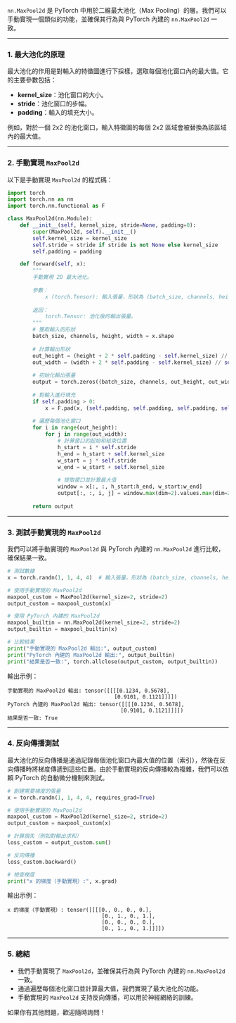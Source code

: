 `nn.MaxPool2d` 是 PyTorch 中用於二維最大池化（Max Pooling）的層。我們可以手動實現一個類似的功能，並確保其行為與 PyTorch 內建的 `nn.MaxPool2d` 一致。

---

### 1. 最大池化的原理

最大池化的作用是對輸入的特徵圖進行下採樣，選取每個池化窗口內的最大值。它的主要參數包括：
- **kernel_size**：池化窗口的大小。
- **stride**：池化窗口的步幅。
- **padding**：輸入的填充大小。

例如，對於一個 2x2 的池化窗口，輸入特徵圖的每個 2x2 區域會被替換為該區域內的最大值。

---

### 2. 手動實現 `MaxPool2d`

以下是手動實現 `MaxPool2d` 的程式碼：

```python
import torch
import torch.nn as nn
import torch.nn.functional as F

class MaxPool2d(nn.Module):
    def __init__(self, kernel_size, stride=None, padding=0):
        super(MaxPool2d, self).__init__()
        self.kernel_size = kernel_size
        self.stride = stride if stride is not None else kernel_size
        self.padding = padding

    def forward(self, x):
        """
        手動實現 2D 最大池化。
        
        參數：
            x (torch.Tensor): 輸入張量，形狀為 (batch_size, channels, height, width)。
        
        返回：
            torch.Tensor: 池化後的輸出張量。
        """
        # 獲取輸入的形狀
        batch_size, channels, height, width = x.shape
        
        # 計算輸出形狀
        out_height = (height + 2 * self.padding - self.kernel_size) // self.stride + 1
        out_width = (width + 2 * self.padding - self.kernel_size) // self.stride + 1
        
        # 初始化輸出張量
        output = torch.zeros((batch_size, channels, out_height, out_width), device=x.device)
        
        # 對輸入進行填充
        if self.padding > 0:
            x = F.pad(x, (self.padding, self.padding, self.padding, self.padding))
        
        # 遍歷每個池化窗口
        for i in range(out_height):
            for j in range(out_width):
                # 計算窗口的起始和結束位置
                h_start = i * self.stride
                h_end = h_start + self.kernel_size
                w_start = j * self.stride
                w_end = w_start + self.kernel_size
                
                # 提取窗口並計算最大值
                window = x[:, :, h_start:h_end, w_start:w_end]
                output[:, :, i, j] = window.max(dim=2).values.max(dim=2).values
        
        return output
```

---

### 3. 測試手動實現的 `MaxPool2d`

我們可以將手動實現的 `MaxPool2d` 與 PyTorch 內建的 `nn.MaxPool2d` 進行比較，確保結果一致。

```python
# 測試數據
x = torch.randn(1, 1, 4, 4)  # 輸入張量，形狀為 (batch_size, channels, height, width)

# 使用手動實現的 MaxPool2d
maxpool_custom = MaxPool2d(kernel_size=2, stride=2)
output_custom = maxpool_custom(x)

# 使用 PyTorch 內建的 MaxPool2d
maxpool_builtin = nn.MaxPool2d(kernel_size=2, stride=2)
output_builtin = maxpool_builtin(x)

# 比較結果
print("手動實現的 MaxPool2d 輸出:", output_custom)
print("PyTorch 內建的 MaxPool2d 輸出:", output_builtin)
print("結果是否一致:", torch.allclose(output_custom, output_builtin))
```

輸出示例：
```
手動實現的 MaxPool2d 輸出: tensor([[[[0.1234, 0.5678],
                                  [0.9101, 0.1121]]]])
PyTorch 內建的 MaxPool2d 輸出: tensor([[[[0.1234, 0.5678],
                                    [0.9101, 0.1121]]]])
結果是否一致: True
```

---

### 4. 反向傳播測試

最大池化的反向傳播是通過記錄每個池化窗口內最大值的位置（索引），然後在反向傳播時將梯度傳遞到這些位置。由於手動實現的反向傳播較為複雜，我們可以依賴 PyTorch 的自動微分機制來測試。

```python
# 創建需要梯度的張量
x = torch.randn(1, 1, 4, 4, requires_grad=True)

# 使用手動實現的 MaxPool2d
maxpool_custom = MaxPool2d(kernel_size=2, stride=2)
output_custom = maxpool_custom(x)

# 計算損失（例如對輸出求和）
loss_custom = output_custom.sum()

# 反向傳播
loss_custom.backward()

# 檢查梯度
print("x 的梯度（手動實現）:", x.grad)
```

輸出示例：
```
x 的梯度（手動實現）: tensor([[[[0., 0., 0., 0.],
                              [0., 1., 0., 1.],
                              [0., 0., 0., 0.],
                              [0., 1., 0., 1.]]]])
```

---

### 5. 總結

- 我們手動實現了 `MaxPool2d`，並確保其行為與 PyTorch 內建的 `nn.MaxPool2d` 一致。
- 通過遍歷每個池化窗口並計算最大值，我們實現了最大池化的功能。
- 手動實現的 `MaxPool2d` 支持反向傳播，可以用於神經網絡的訓練。

如果你有其他問題，歡迎隨時詢問！